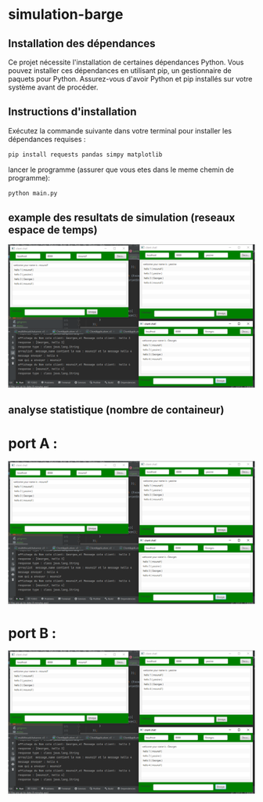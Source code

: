 # simulation-barge

## Installation des dépendances

Ce projet nécessite l'installation de certaines dépendances Python. Vous pouvez installer ces dépendances en utilisant pip, un gestionnaire de paquets pour Python. Assurez-vous d'avoir Python et pip installés sur votre système avant de procéder.

## Instructions d'installation

Exécutez la commande suivante dans votre terminal pour installer les dépendances requises :

```bash
pip install requests pandas simpy matplotlib
```

lancer le programme (assurer que vous etes dans le meme chemin de programme): 

```bash
python main.py
```

## example des resultats de simulation (reseaux espace de temps)

![Capture d'écran : reseaux espace de temps](https://github.com/MonDataa/chat_multithread_javafx/blob/main/client_chat_screen_shot.png)

## analyse statistique (nombre de containeur)

# port A : 

![Capture d'écran : nombre de containeur A](https://github.com/MonDataa/chat_multithread_javafx/blob/main/client_chat_screen_shot.png)

# port B : 

![Capture d'écran : nombre de containeur B](https://github.com/MonDataa/chat_multithread_javafx/blob/main/client_chat_screen_shot.png)






